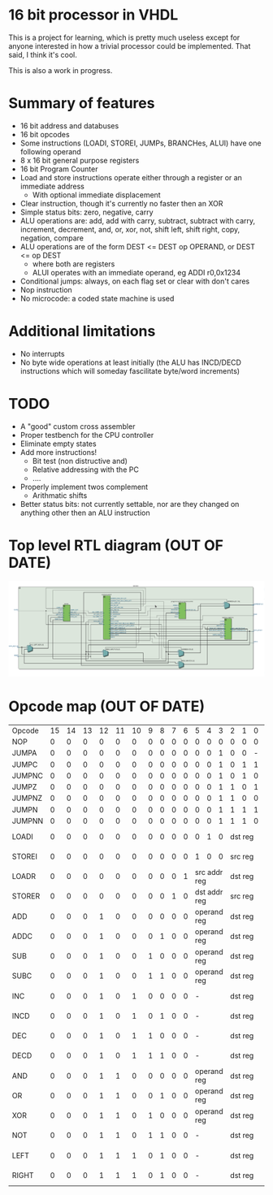 # 16 bit processor in VHDL

This is a project for learning, which is pretty much useless except for anyone interested in how a trivial processor could be implemented. That said, I think it's cool.

This is also a work in progress.

# Summary of features

* 16 bit address and databuses
* 16 bit opcodes
* Some instructions (LOADI, STOREI, JUMPs, BRANCHes, ALUI) have one following operand
* 8 x 16 bit general purpose registers
* 16 bit Program Counter
* Load and store instructions operate either through a register or an immediate address
  - With optional immediate displacement
* Clear instruction, though it's currently no faster then an XOR
* Simple status bits: zero, negative, carry
* ALU operations are: add, add with carry, subtract, subtract with carry, increment, decrement, and, or, xor, not, shift left, shift right, copy, negation, compare
* ALU operations are of the form DEST <= DEST op OPERAND, or DEST <= op DEST
  - where both are registers
  - ALUI operates with an immediate operand, eg ADDI r0,0x1234
* Conditional jumps: always, on each flag set or clear with don't cares
* Nop instruction
* No microcode: a coded state machine is used

# Additional limitations

* No interrupts
* No byte wide operations at least initially (the ALU has INCD/DECD instructions which will someday fascilitate byte/word increments)

# TODO

* A "good" custom cross assembler
* Proper testbench for the CPU controller
* Eliminate empty states
* Add more instructions!
  - Bit test (non distructive and)
  - Relative addressing with the PC
  - ....
* Properly implement twos complement
  - Arithmatic shifts
* Better status bits: not currently settable, nor are they changed on anything other then an ALU instruction

# Top level RTL diagram (OUT OF DATE)

![Top level RTL](docs/toplevel.png "Top level RTL")

# Opcode map (OUT OF DATE)

<table>
<tr>
<td width='10%'>Opcode</td>
<td width='5%'>15</td>
<td width='5%'>14</td>
<td width='5%'>13</td>
<td width='5%'>12</td>
<td width='5%'>11</td>
<td width='5%'>10</td>
<td width='5%'>9</td>
<td width='5%'>8</td>
<td width='5%'>7</td>
<td width='5%'>6</td>
<td width='5%'>5</td>
<td width='5%'>4</td>
<td width='5%'>3</td>
<td width='5%'>2</td>
<td width='5%'>1</td>
<td width='5%'>0</td>
<td width='10%'>Hex</td>
</tr>
<tr>
<td>NOP</td>
<td>0</td>
<td>0</td>
<td>0</td>
<td>0</td>
<td>0</td>
<td>0</td>
<td>0</td>
<td>0</td>
<td>0</td>
<td>0</td>
<td>0</td>
<td>0</td>
<td>0</td>
<td>0</td>
<td>0</td>
<td>0</td>
<td>0000</td>
</tr>
<tr>
<td>JUMPA</td>
<td>0</td>
<td>0</td>
<td>0</td>
<td>0</td>
<td>0</td>
<td>0</td>
<td>0</td>
<td>0</td>
<td>0</td>
<td>0</td>
<td>0</td>
<td>0</td>
<td>1</td>
<td>0</td>
<td>0</td>
<td>-</td>
<td>0008</td>
</tr>
<tr>
<td>JUMPC</td>
<td>0</td>
<td>0</td>
<td>0</td>
<td>0</td>
<td>0</td>
<td>0</td>
<td>0</td>
<td>0</td>
<td>0</td>
<td>0</td>
<td>0</td>
<td>0</td>
<td>1</td>
<td>0</td>
<td>1</td>
<td>1</td>
<td>000b</td>
</tr>
<tr>
<td>JUMPNC</td>
<td>0</td>
<td>0</td>
<td>0</td>
<td>0</td>
<td>0</td>
<td>0</td>
<td>0</td>
<td>0</td>
<td>0</td>
<td>0</td>
<td>0</td>
<td>0</td>
<td>1</td>
<td>0</td>
<td>1</td>
<td>0</td>
<td>000a</td>
</tr>
<tr>
<td>JUMPZ</td>
<td>0</td>
<td>0</td>
<td>0</td>
<td>0</td>
<td>0</td>
<td>0</td>
<td>0</td>
<td>0</td>
<td>0</td>
<td>0</td>
<td>0</td>
<td>0</td>
<td>1</td>
<td>1</td>
<td>0</td>
<td>1</td>
<td>000d</td>
</tr>
<tr>
<td>JUMPNZ</td>
<td>0</td>
<td>0</td>
<td>0</td>
<td>0</td>
<td>0</td>
<td>0</td>
<td>0</td>
<td>0</td>
<td>0</td>
<td>0</td>
<td>0</td>
<td>0</td>
<td>1</td>
<td>1</td>
<td>0</td>
<td>0</td>
<td>000c</td>
</tr>
<tr>
<td>JUMPN</td>
<td>0</td>
<td>0</td>
<td>0</td>
<td>0</td>
<td>0</td>
<td>0</td>
<td>0</td>
<td>0</td>
<td>0</td>
<td>0</td>
<td>0</td>
<td>0</td>
<td>1</td>
<td>1</td>
<td>1</td>
<td>1</td>
<td>000f</td>
</tr>
<tr>
<td>JUMPNN</td>
<td>0</td>
<td>0</td>
<td>0</td>
<td>0</td>
<td>0</td>
<td>0</td>
<td>0</td>
<td>0</td>
<td>0</td>
<td>0</td>
<td>0</td>
<td>0</td>
<td>1</td>
<td>1</td>
<td>1</td>
<td>0</td>
<td>000e</td>
</tr>
<tr>
<td>LOADI</td>
<td>0</td>
<td>0</td>
<td>0</td>
<td>0</td>
<td>0</td>
<td>0</td>
<td>0</td>
<td>0</td>
<td>0</td>
<td>0</td>
<td>0</td>
<td>1</td>
<td>0</td>
<td colspan='3'>dst reg</td>
<td>0010-0017</td>
</tr>
<tr>
<td>STOREI</td>
<td>0</td>
<td>0</td>
<td>0</td>
<td>0</td>
<td>0</td>
<td>0</td>
<td>0</td>
<td>0</td>
<td>0</td>
<td>0</td>
<td>1</td>
<td>0</td>
<td>0</td>
<td colspan='3'>src reg</td>
<td>0020-0027</td>
</tr>
<tr>
<td>LOADR</td>
<td>0</td>
<td>0</td>
<td>0</td>
<td>0</td>
<td>0</td>
<td>0</td>
<td>0</td>
<td>0</td>
<td>0</td>
<td>1</td>
<td colspan='3'>src addr reg</td>
<td colspan='3'>dst reg</td>
<td>0040-007f</td>
</tr>
<tr>
<td>STORER</td>
<td>0</td>
<td>0</td>
<td>0</td>
<td>0</td>
<td>0</td>
<td>0</td>
<td>0</td>
<td>0</td>
<td>1</td>
<td>0</td>
<td colspan='3'>dst addr reg</td>
<td colspan='3'>src reg</td>
<td>0080-00bf</td>
</tr>
<tr>
<td>ADD</td>
<td>0</td>
<td>0</td>
<td>0</td>
<td>1</td>
<td>0</td>
<td>0</td>
<td>0</td>
<td>0</td>
<td>0</td>
<td>0</td>
<td colspan='3'>operand reg</td>
<td colspan='3'>dst reg</td>
<td>1000-103f</td>
</tr>
<tr>
<td>ADDC</td>
<td>0</td>
<td>0</td>
<td>0</td>
<td>1</td>
<td>0</td>
<td>0</td>
<td>0</td>
<td>1</td>
<td>0</td>
<td>0</td>
<td colspan='3'>operand reg</td>
<td colspan='3'>dst reg</td>
<td>1100-113f</td>
</tr>
<tr>
<td>SUB</td>
<td>0</td>
<td>0</td>
<td>0</td>
<td>1</td>
<td>0</td>
<td>0</td>
<td>1</td>
<td>0</td>
<td>0</td>
<td>0</td>
<td colspan='3'>operand reg</td>
<td colspan='3'>dst reg</td>
<td>1200-123f</td>
</tr>
<tr>
<td>SUBC</td>
<td>0</td>
<td>0</td>
<td>0</td>
<td>1</td>
<td>0</td>
<td>0</td>
<td>1</td>
<td>1</td>
<td>0</td>
<td>0</td>
<td colspan='3'>operand reg</td>
<td colspan='3'>dst reg</td>
<td>1300-133f</td>
</tr>
<tr>
<td>INC</td>
<td>0</td>
<td>0</td>
<td>0</td>
<td>1</td>
<td>0</td>
<td>1</td>
<td>0</td>
<td>0</td>
<td>0</td>
<td>0</td>
<td colspan='3'>-</td>
<td colspan='3'>dst reg</td>
<td>1400-143f</td>
</tr>
<tr>
<td>INCD</td>
<td>0</td>
<td>0</td>
<td>0</td>
<td>1</td>
<td>0</td>
<td>1</td>
<td>0</td>
<td>1</td>
<td>0</td>
<td>0</td>
<td colspan='3'>-</td>
<td colspan='3'>dst reg</td>
<td>1500-153f</td>
</tr>
<tr>
<td>DEC</td>
<td>0</td>
<td>0</td>
<td>0</td>
<td>1</td>
<td>0</td>
<td>1</td>
<td>1</td>
<td>0</td>
<td>0</td>
<td>0</td>
<td colspan='3'>-</td>
<td colspan='3'>dst reg</td>
<td>1600-163f</td>
</tr>
<tr>
<td>DECD</td>
<td>0</td>
<td>0</td>
<td>0</td>
<td>1</td>
<td>0</td>
<td>1</td>
<td>1</td>
<td>1</td>
<td>0</td>
<td>0</td>
<td colspan='3'>-</td>
<td colspan='3'>dst reg</td>
<td>1700-173f</td>
</tr>
<tr>
<td>AND</td>
<td>0</td>
<td>0</td>
<td>0</td>
<td>1</td>
<td>1</td>
<td>0</td>
<td>0</td>
<td>0</td>
<td>0</td>
<td>0</td>
<td colspan='3'>operand reg</td>
<td colspan='3'>dst reg</td>
<td>1800-183f</td>
</tr>
<tr>
<td>OR</td>
<td>0</td>
<td>0</td>
<td>0</td>
<td>1</td>
<td>1</td>
<td>0</td>
<td>0</td>
<td>1</td>
<td>0</td>
<td>0</td>
<td colspan='3'>operand reg</td>
<td colspan='3'>dst reg</td>
<td>1900-193f</td>
</tr>
<tr>
<td>XOR</td>
<td>0</td>
<td>0</td>
<td>0</td>
<td>1</td>
<td>1</td>
<td>0</td>
<td>1</td>
<td>0</td>
<td>0</td>
<td>0</td>
<td colspan='3'>operand reg</td>
<td colspan='3'>dst reg</td>
<td>1a00-1a3f</td>
</tr>
<tr>
<td>NOT</td>
<td>0</td>
<td>0</td>
<td>0</td>
<td>1</td>
<td>1</td>
<td>0</td>
<td>1</td>
<td>1</td>
<td>0</td>
<td>0</td>
<td colspan='3'>-</td>
<td colspan='3'>dst reg</td>
<td>1b00-1b3f</td>
</tr>
<tr>
<td>LEFT</td>
<td>0</td>
<td>0</td>
<td>0</td>
<td>1</td>
<td>1</td>
<td>1</td>
<td>0</td>
<td>1</td>
<td>0</td>
<td>0</td>
<td colspan='3'>-</td>
<td colspan='3'>dst reg</td>
<td>1c00-1c3f</td>
</tr>
<tr>
<td>RIGHT</td>
<td>0</td>
<td>0</td>
<td>0</td>
<td>1</td>
<td>1</td>
<td>1</td>
<td>0</td>
<td>1</td>
<td>0</td>
<td>0</td>
<td colspan='3'>-</td>
<td colspan='3'>dst reg</td>
<td>1d00-1d3f</td>
</tr>
</table>
